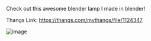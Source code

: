 Check out this awesome blender lamp I made in blender!

Thangs Link: https://thangs.com/mythangs/file/1124347

![image](https://github.com/user-attachments/assets/2ba8aa73-bb0f-43ab-8fdd-4c804c9d7ff5)
